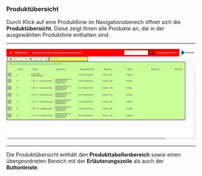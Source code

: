 ### Produktübersicht

Durch Klick auf eine Produktlinie im Navigationsbereich öffnet sich die **Produktübersicht**. Diese zeigt Ihnen alle Produkte an, die in der ausgewählten Produktlinie enthalten sind.

---
![](/Pictures/Web-Client/Produktlinie/Produktübersicht/produktübersicht_1.png)

---

Die Produktübersicht enthält den **Produkttabellenbereich** sowie einen übergeordneten Bereich mit der **Erläuterungszeile** als auch der **Buttonleiste**.







